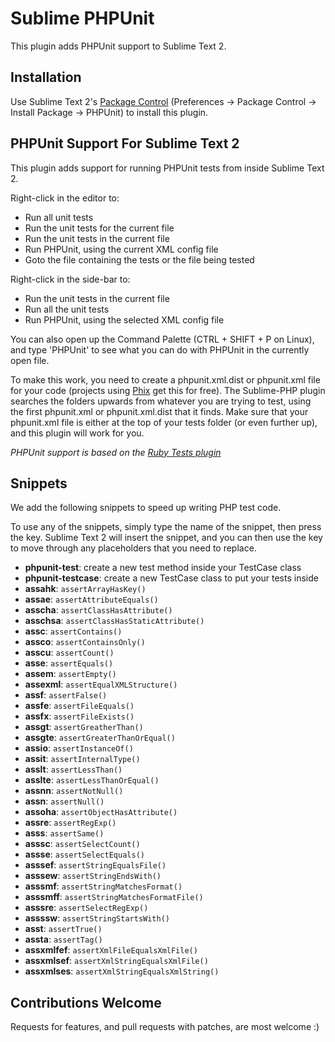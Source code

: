 Sublime PHPUnit
===============

This plugin adds PHPUnit support to Sublime Text 2.

Installation
------------

Use Sublime Text 2's [Package Control](http://wbond.net/sublime_packages/package_control) (Preferences -> Package Control -> Install Package -> PHPUnit) to install this plugin.

PHPUnit Support For Sublime Text 2
----------------------------------

This plugin adds support for running PHPUnit tests from inside Sublime Text 2.

Right-click in the editor to:

* Run all unit tests
* Run the unit tests for the current file
* Run the unit tests in the current file
* Run PHPUnit, using the current XML config file
* Goto the file containing the tests or the file being tested

Right-click in the side-bar to:

* Run the unit tests in the current file
* Run all the unit tests
* Run PHPUnit, using the selected XML config file

You can also open up the Command Palette (CTRL + SHIFT + P on Linux), and type
'PHPUnit' to see what you can do with PHPUnit in the currently open file.

To make this work, you need to create a phpunit.xml.dist or phpunit.xml file for your code (projects using [Phix](http://phix-project.org) get this for free).  The Sublime-PHP plugin searches the folders upwards from whatever you are trying to test, using the first phpunit.xml or phpunit.xml.dist that it finds.  Make sure that your phpunit.xml file is either at the top of your tests folder (or even further up), and this plugin will work for you.

_PHPUnit support is based on the [Ruby Tests plugin](https://github.com/maltize/sublime-text-2-ruby-tests)_

Snippets
--------

We add the following snippets to speed up writing PHP test code.

To use any of the snippets, simply type the name of the snippet, then press the <TAB> key.  Sublime Text 2 will insert the snippet, and you can then use the <TAB> key to move through any placeholders that you need to replace.

- **phpunit-test**: create a new test method inside your TestCase class
- **phpunit-testcase**: create a new TestCase class to put your tests inside
- **assahk**: `assertArrayHasKey()`
- **assae**: `assertAttributeEquals()`
- **asscha**: `assertClassHasAttribute()`
- **asschsa**: `assertClassHasStaticAttribute()`
- **assc**: `assertContains()`
- **assco**: `assertContainsOnly()`
- **asscu**: `assertCount()`
- **asse**: `assertEquals()`
- **assem**: `assertEmpty()`
- **assexml**: `assertEqualXMLStructure()`
- **assf**: `assertFalse()`
- **assfe**: `assertFileEquals()`
- **assfx**: `assertFileExists()`
- **assgt**: `assertGreatherThan()`
- **assgte**: `assertGreaterThanOrEqual()`
- **assio**: `assertInstanceOf()`
- **assit**: `assertInternalType()`
- **asslt**: `assertLessThan()`
- **asslte**: `assertLessThanOrEqual()`
- **assnn**: `assertNotNull()`
- **assn**: `assertNull()`
- **assoha**: `assertObjectHasAttribute()`
- **assre**: `assertRegExp()`
- **asss**: `assertSame()`
- **asssc**: `assertSelectCount()`
- **assse**: `assertSelectEquals()`
- **asssef**: `assertStringEqualsFile()`
- **asssew**: `assertStringEndsWith()`
- **asssmf**: `assertStringMatchesFormat()`
- **asssmff**: `assertStringMatchesFormatFile()`
- **asssre**: `assertSelectRegExp()`
- **assssw**: `assertStringStartsWith()`
- **asst**: `assertTrue()`
- **assta**: `assertTag()`
- **assxmlfef**: `assertXmlFileEqualsXmlFile()`
- **assxmlsef**: `assertXmlStringEqualsXmlFile()`
- **assxmlses**: `assertXmlStringEqualsXmlString()`

Contributions Welcome
---------------------

Requests for features, and pull requests with patches, are most welcome :)
